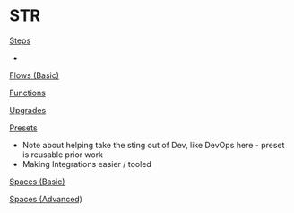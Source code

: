 # STR

[Steps](../Shared/Steps/index.md)

-

[Flows (Basic)](../Shared/Flows/Basic.md)

[Functions](Functions.md)

[Upgrades](Upgrades.md)

[Presets](../Shared/Presets/index.md)

- Note about helping take the sting out of Dev, like DevOps here - preset is reusable prior work
- Making Integrations easier / tooled

[Spaces (Basic)](../Shared/Spaces/Basic.md)

[Spaces (Advanced)](../Shared/Spaces/Advanced.md)
